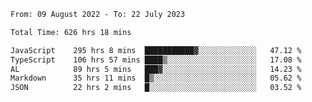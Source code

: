 
<!--START_SECTION:waka-->

```txt
From: 09 August 2022 - To: 22 July 2023

Total Time: 626 hrs 18 mins

JavaScript    295 hrs 8 mins  ███████████▓░░░░░░░░░░░░░   47.12 %
TypeScript    106 hrs 57 mins ████▒░░░░░░░░░░░░░░░░░░░░   17.08 %
AL            89 hrs 5 mins   ███▓░░░░░░░░░░░░░░░░░░░░░   14.23 %
Markdown      35 hrs 11 mins  █▒░░░░░░░░░░░░░░░░░░░░░░░   05.62 %
JSON          22 hrs 2 mins   █░░░░░░░░░░░░░░░░░░░░░░░░   03.52 %
```

<!--END_SECTION:waka-->











